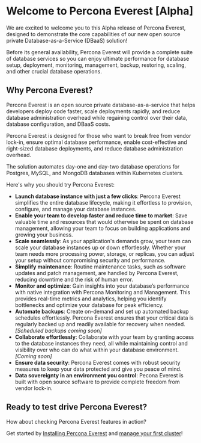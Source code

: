 # Welcome to Percona Everest [Alpha]

We are excited to welcome you to this Alpha release of Percona Everest, designed to demonstrate the core capabilities of our new open source private Database-as-a-Service (DBaaS) solution!

Before its general availability, Percona Everest will provide a complete suite of database services so you can enjoy ultimate performance for database setup, deployment, monitoring, management, backup, restoring, scaling, and other crucial database operations.

## Why Percona Everest?

Percona Everest is an open source private database-as-a-service that helps developers deploy code faster, scale deployments rapidly, and reduce database administration overhead while regaining control over their data, database configuration, and DBaaS costs.

Percona Everest is designed for those who want to break free from vendor lock-in, ensure optimal database performance, enable cost-effective and right-sized database deployments, and reduce database administration overhead.

The solution automates day-one and day-two database operations for Postgres, MySQL, and MongoDB databases within Kubernetes clusters.

Here's why you should try Percona Everest:

- **Launch database instance with just a few clicks**: Percona Everest simplifies the entire database lifecycle, making it effortless to provision, configure, and manage your database instances.
- **Enable your team to develop faster and reduce time to market**: Save valuable time and resources that would otherwise be spent on database management, allowing your team to focus on building applications and growing your business.
- **Scale seamlessly**: As your application's demands grow, your team can scale your database instances up or down effortlessly. Whether your team needs more processing power, storage, or replicas, you can adjust your setup without compromising security and performance.
- **Simplify maintenance**: Routine maintenance tasks, such as software updates and patch management, are handled by Percona Everest, reducing downtime and the risk of human error.
- **Monitor and optimize**: Gain insights into your database’s performance with native integration with Percona Monitoring and Management. This provides real-time metrics and analytics, helping you identify bottlenecks and optimize your database for peak efficiency.
- **Automate backups**: Create on-demand and set up automated backup schedules effortlessly. Percona Everest ensures that your critical data is regularly backed up and readily available for recovery when needed. *[Scheduled backups coming soon]*
- **Collaborate effortlessly**: Collaborate with your team by granting access to the database instances they need, all while maintaining control and visibility over who can do what within your database environment. *[Coming soon]*
- **Ensure data security**: Percona Everest comes with robust security measures to keep your data protected and give you peace of mind.
- **Data sovereignty in an environment you control**: Pecona Everest is built with open source software to provide complete freedom from vendor lock-in.
  
## Ready to test drive Percona Everest?

How about checking Percona Everest features in action?

Get started by [Installing Percona Everest](quickstart-guide/qs-overview.md) and [manage your first cluster](use/cluster-management.md)!
